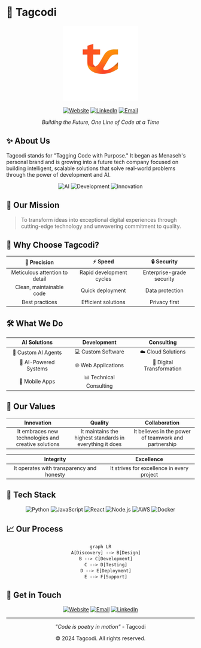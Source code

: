 # 🚀 Tagcodi

<div align="center">
  <img src="assets/logo.png" alt="Tagcodi Logo" width="200"/>
  
  [![Website](https://img.shields.io/badge/Website-tagcodi.com-blue)](https://tagcodi.com)
  [![LinkedIn](https://img.shields.io/badge/LinkedIn-Tagcodi-0077B5)](https://linkedin.com/company/tagcodi)
  [![Email](https://img.shields.io/badge/Email-contact@tagcodi.com-red)](mailto:contact@tagcodi.com)
  
  *Building the Future, One Line of Code at a Time*
</div>

## ✨ About Us

Tagcodi stands for "Tagging Code with Purpose." It began as Menaseh's personal brand and is growing into a future tech company focused on building intelligent, scalable solutions that solve real-world problems through the power of development and AI.

<div align="center">
  
  ![AI](https://img.shields.io/badge/AI-Powered-FF6B6B)
  ![Development](https://img.shields.io/badge/Development-Focused-4ECDC4)
  ![Innovation](https://img.shields.io/badge/Innovation-Driven-45B7D1)
  
</div>

## 🎯 Our Mission

> To transform ideas into exceptional digital experiences through cutting-edge technology and unwavering commitment to quality.

## 🌟 Why Choose Tagcodi?

<div align="center">

| 🎯 Precision | ⚡ Speed | 🔒 Security |
|:------------:|:--------:|:-----------:|
| Meticulous attention to detail | Rapid development cycles | Enterprise-grade security |
| Clean, maintainable code | Quick deployment | Data protection |
| Best practices | Efficient solutions | Privacy first |

</div>

## 🛠️ What We Do

<div align="center">

| AI Solutions | Development | Consulting |
|:------------:|:------------:|:------------:|
| 🤖 Custom AI Agents | 💻 Custom Software | ☁️ Cloud Solutions |
| 🧠 AI-Powered Systems | 🌐 Web Applications | 🔄 Digital Transformation |
| 📱 Mobile Apps | 📊 Technical Consulting | |

</div>

## 💫 Our Values

<div align="center">

| Innovation | Quality | Collaboration |
|:----------:|:-------:|:-------------:|
| It embraces new technologies and creative solutions | It maintains the highest standards in everything it does | It believes in the power of teamwork and partnership |

| Integrity | Excellence |
|:---------:|:----------:|
| It operates with transparency and honesty | It strives for excellence in every project |

</div>

## 🚀 Tech Stack

<div align="center">

![Python](https://img.shields.io/badge/Python-3776AB?style=for-the-badge&logo=python&logoColor=white)
![JavaScript](https://img.shields.io/badge/JavaScript-F7DF1E?style=for-the-badge&logo=javascript&logoColor=black)
![React](https://img.shields.io/badge/React-20232A?style=for-the-badge&logo=react&logoColor=61DAFB)
![Node.js](https://img.shields.io/badge/Node.js-339933?style=for-the-badge&logo=nodedotjs&logoColor=white)
![AWS](https://img.shields.io/badge/AWS-232F3E?style=for-the-badge&logo=amazon-aws&logoColor=white)
![Docker](https://img.shields.io/badge/Docker-2496ED?style=for-the-badge&logo=docker&logoColor=white)

</div>

## 📈 Our Process

<div align="center">

```mermaid
graph LR
    A[Discovery] --> B[Design]
    B --> C[Development]
    C --> D[Testing]
    D --> E[Deployment]
    E --> F[Support]
```

</div>

## 🤝 Get in Touch

<div align="center">

[![Website](https://img.shields.io/badge/🌐_Visit_Website-tagcodi.com-blue)](https://tagcodi.com)
[![Email](https://img.shields.io/badge/📧_Email_Us-contact@tagcodi.com-red)](mailto:contact@tagcodi.com)
[![LinkedIn](https://img.shields.io/badge/💼_Follow_Us-Tagcodi-0077B5)](https://linkedin.com/company/tagcodi)

</div>

---

<div align="center">

*"Code is poetry in motion"* - Tagcodi

© 2024 Tagcodi. All rights reserved.

</div>
